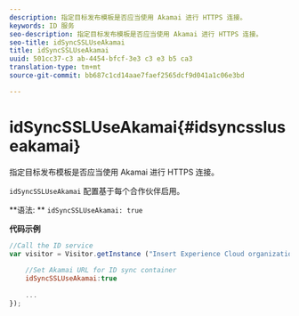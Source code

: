 ```yaml
---
description: 指定目标发布模板是否应当使用 Akamai 进行 HTTPS 连接。
keywords: ID 服务
seo-description: 指定目标发布模板是否应当使用 Akamai 进行 HTTPS 连接。
seo-title: idSyncSSLUseAkamai
title: idSyncSSLUseAkamai
uuid: 501cc37-c3 ab-4454-bfcf-3e3 c3 e3 b5 ca3
translation-type: tm+mt
source-git-commit: bb687c1cd14aae7faef2565dcf9d041a1c06e3bd

---
```



# idSyncSSLUseAkamai{#idsyncssluseakamai}

指定目标发布模板是否应当使用 Akamai 进行 HTTPS 连接。

`idSyncSSLUseAkamai` 配置基于每个合作伙伴启用。

**语法: ** `idSyncSSLUseAkamai: true`

**代码示例**

```js
//Call the ID service 
var visitor = Visitor.getInstance ("Insert Experience Cloud organization ID here",{ 
 
    //Set Akamai URL for ID sync container 
    idSyncSSLUseAkamai:true 
 
    ... 
});
```

